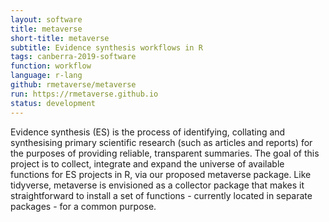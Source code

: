 ```yaml
---
layout: software
title: metaverse
short-title: metaverse
subtitle: Evidence synthesis workflows in R
tags: canberra-2019-software
function: workflow
language: r-lang
github: rmetaverse/metaverse
run: https://rmetaverse.github.io
status: development
---
```

Evidence synthesis (ES) is the process of identifying, collating and synthesising primary scientific research (such as articles and reports) for the purposes of providing reliable, transparent summaries. The goal of this project is to collect, integrate and expand the universe of available functions for ES projects in R, via our proposed metaverse package. Like tidyverse, metaverse is envisioned as a collector package that makes it straightforward to install a set of functions - currently located in separate packages - for a common purpose.